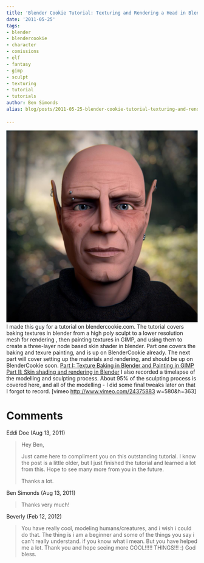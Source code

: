 ```yaml
---
title: 'Blender Cookie Tutorial: Texturing and Rendering a Head in Blender'
date: '2011-05-25'
tags:
- blender
- blendercookie
- character
- comissions
- elf
- fantasy
- gimp
- sculpt
- texturing
- tutorial
- tutorials
author: Ben Simonds
alias: blog/posts/2011-05-25-blender-cookie-tutorial-texturing-and-rendering-a-head-in-blender

---
```


[![](/images/old/elf_finished.jpg)](/images/old/elf_finished.jpg) I made this guy for a tutorial on blendercookie.com. The tutorial covers baking textures in blender from a high poly sculpt to a lower resolution mesh for rendering , then painting textures in GIMP, and using them to create a three-layer node based skin shader in blender. Part one covers the baking and texure painting, and is up on BlenderCookie already. The next part will cover setting up the materials and rendering, and should be up on BlenderCookie soon. [Part I: Texture Baking in Blender and Painting in GIMP](http://www.blendercookie.com/2011/05/23/texturing-and-rendering-an-elf-head-in-blender-part-01/) [Part II: Skin shading and rendering in Blender](http://www.blendercookie.com/2011/06/01/texturing-and-rendering-an-elf-head-in-blender-part-02/) I also recorded a timelapse of the modelling and sculpting process. About 95% of the sculpting process is covered here, and all of the modelling - I did some final tweaks later on that I forgot to record. [vimeo http://www.vimeo.com/24375883 w=580&h=363]





# Comments


Eddi Doe (Aug 13, 2011)
> Hey Ben,
> 
> Just came here to compliment you on this outstanding tutorial.
> I know the post is a little older, but I just finished the tutorial and learned a lot from this.
> Hope to see many more from you in the future.
> 
> Thanks a lot.

Ben Simonds (Aug 13, 2011)
> Thanks very much!

Beverly (Feb 12, 2012)
> You have really cool, modeling humans/creatures, and i wish i could do that. The thing is i am a beginner and some of the things you say i can't really understand. if you know what  i mean. But you have helped me a lot. Thank you and hope seeing more COOL!!!!! THINGS!!! :) God bless.
